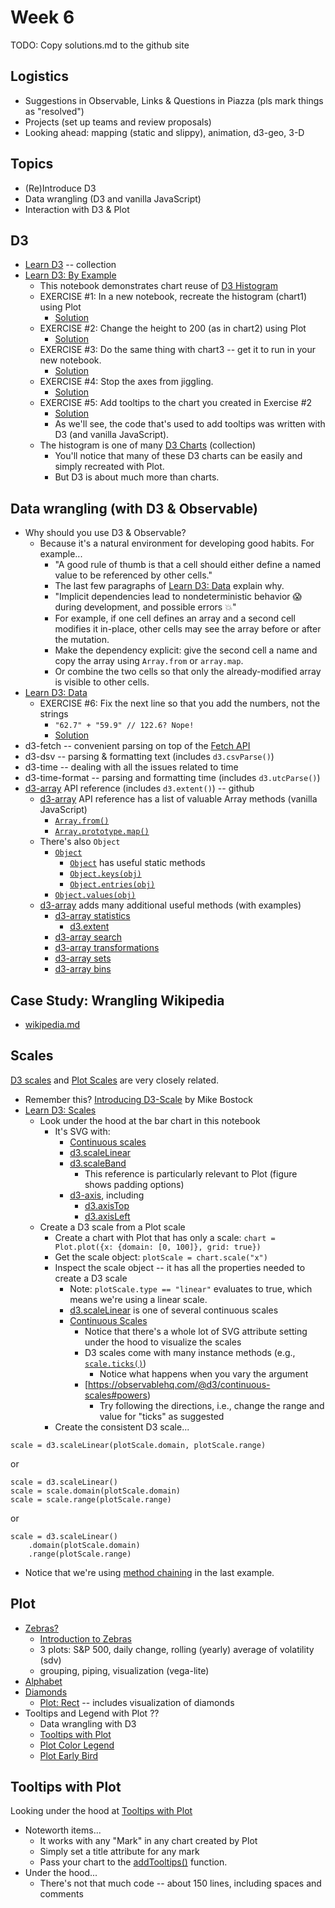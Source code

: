 # Week 6

TODO: Copy solutions.md to the github site

## Logistics

* Suggestions in Observable, Links & Questions in Piazza (pls mark things as "resolved")
* Projects (set up teams and review proposals)
* Looking ahead: mapping (static and slippy), animation, d3-geo, 3-D

## Topics

* (Re)Introduce D3
* Data wrangling (D3 and vanilla JavaScript)
* Interaction with D3 & Plot

## D3

* [Learn D3](https://observablehq.com/@d3/learn-d3?collection=@d3/learn-d3) -- collection
* [Learn D3: By Example](https://observablehq.com/@d3/learn-d3-by-example?collection=@d3/learn-d3)
  * This notebook demonstrates chart reuse of [D3 Histogram](https://observablehq.com/@d3/histogram)
  * EXERCISE #1: In a new notebook, recreate the histogram (chart1) using Plot
    * [Solution](./solutions.md#exercise-1)
  * EXERCISE #2: Change the height to 200 (as in chart2) using Plot
    * [Solution](./solutions.md#exercise-2)
  * EXERCISE #3: Do the same thing with chart3 -- get it to run in your new notebook.
    * [Solution](./solutions.md#exercise-3--4)
  * EXERCISE #4: Stop the axes from jiggling.
    * [Solution](./solutions.md#exercise-3--4)
  * EXERCISE #5: Add tooltips to the chart you created in Exercise #2
    * [Solution](./solutions.md/exercise-5)
    * As we'll see, the code that's used to add tooltips was written with D3 (and vanilla JavaScript).
  * The histogram is one of many [D3 Charts](https://observablehq.com/collection/@d3/charts) (collection)
    * You'll notice that many of these D3 charts can be easily and simply recreated with Plot.
    * But D3 is about much more than charts.

## Data wrangling (with D3 & Observable)

* Why should you use D3 & Observable?
  * Because it's a natural environment for developing good habits. For example...
    * "A good rule of thumb is that a cell should either define a named value to be referenced by other cells."
    * The last few paragraphs of [Learn D3: Data](https://observablehq.com/@d3/learn-d3-data?collection=@d3/learn-d3) explain why.
    * "Implicit dependencies lead to nondeterministic behavior 😱 during development, and possible errors 💥"
    * For example, if one cell defines an array and a second cell modifies it in-place, other cells may see the array before or after the mutation. 
    * Make the dependency explicit: give the second cell a name and copy the array using `Array.from` or `array.map`. 
    * Or combine the two cells so that only the already-modified array is visible to other cells.
* [Learn D3: Data](https://observablehq.com/@d3/learn-d3-data?collection=@d3/learn-d3)
  * EXERCISE #6: Fix the next line so that you add the numbers, not the strings
    * ``"62.7" + "59.9" // 122.6? Nope!``
    * [Solution](./solutions.md#exercise-6)
* d3-fetch -- convenient parsing on top of the [Fetch API](https://developer.mozilla.org/en-US/docs/Web/API/Fetch_API)
* d3-dsv -- parsing & formatting text (includes `d3.csvParse()`)
* d3-time -- dealing with all the issues related to time
* d3-time-format -- parsing and formatting time (includes `d3.utcParse()`)
* [d3-array](https://github.com/d3/d3-array) API reference (includes `d3.extent()`) -- github
  * [d3-array](https://github.com/d3/d3-array) API reference has a list of valuable Array methods (vanilla JavaScript)
    * [`Array.from()`](https://developer.mozilla.org/en-US/docs/Web/JavaScript/Reference/Global_Objects/Array/from)
    * [`Array.prototype.map()`](https://developer.mozilla.org/en-US/docs/Web/JavaScript/Reference/Global_Objects/Array/map)
  * There's also `Object`
    * [`Object`](https://developer.mozilla.org/en-US/docs/Web/JavaScript/Reference/Global_Objects/Object)
      * [`Object`](https://developer.mozilla.org/en-US/docs/Web/JavaScript/Reference/Global_Objects/Object) has useful static methods
      * [`Object.keys(obj)`](https://developer.mozilla.org/en-US/docs/Web/JavaScript/Reference/Global_Objects/Object/keys)
      * [`Object.entries(obj)`](https://developer.mozilla.org/en-US/docs/Web/JavaScript/Reference/Global_Objects/Object/entries)
    * [`Object.values(obj)`](https://developer.mozilla.org/en-US/docs/Web/JavaScript/Reference/Global_Objects/Object/values)
  * [d3-array](https://github.com/d3/d3-array) adds many additional useful methods (with examples)
    * [d3-array statistics](https://github.com/d3/d3-array#statistics)
      * [d3.extent](https://observablehq.com/@d3/d3-extent)
    * [d3-array search](https://github.com/d3/d3-array#search)
    * [d3-array transformations](https://github.com/d3/d3-array#transformations)
    * [d3-array sets](https://github.com/d3/d3-array#sets)
    * [d3-array bins](https://github.com/d3/d3-array#bins)

## Case Study: Wrangling Wikipedia

* [wikipedia.md](./wikipedia.md)

## Scales

[D3 scales](https://github.com/d3/d3-scale) and 
[Plot Scales](https://observablehq.com/@observablehq/plot-scales) are very closely related.

* Remember this? [Introducing D3-Scale](https://medium.com/@mbostock/introducing-d3-scale-61980c51545f) by Mike Bostock
* [Learn D3: Scales](https://observablehq.com/@d3/learn-d3-scales?collection=@d3/learn-d3)
  * Look under the hood at the bar chart in this notebook
    * It's SVG with:
      * [Continuous scales](https://github.com/d3/d3-scale#continuous-scales)
      * [d3.scaleLinear](https://github.com/d3/d3-scale#linear-scales)
      * [d3.scaleBand](https://github.com/d3/d3-scale#band-scales)
        * This reference is particularly relevant to Plot (figure shows padding options)
      * [d3-axis](https://github.com/d3/d3-axis#d3-axis), including
        * [d3.axisTop](https://github.com/d3/d3-axis#axisTop)
        * [d3.axisLeft](https://github.com/d3/d3-axis#axisLeft)
  * Create a D3 scale from a Plot scale
    * Create a chart with Plot that has only a scale: `chart = Plot.plot({x: {domain: [0, 100]}, grid: true})`
    * Get the scale object: `plotScale = chart.scale("x")`
    * Inspect the scale object -- it has all the properties needed to create a D3 scale
      * Note: `plotScale.type == "linear"` evaluates to true, which means we're using a linear scale.
      * [d3.scaleLinear](https://observablehq.com/@d3/d3-scalelinear) is one of several continuous scales
      * [Continuous Scales](https://observablehq.com/@d3/continuous-scales)
        * Notice that there's a whole lot of SVG attribute setting under the hood to visualize the scales
        * D3 scales come with many instance methods (e.g., [`scale.ticks()`](https://observablehq.com/@d3/scale-ticks))
          * Notice what happens when you vary the argument
        * [https://observablehq.com/@d3/continuous-scales#powers)
          * Try following the directions, i.e., change the range and value for "ticks" as suggested
    * Create the consistent D3 scale...
```
scale = d3.scaleLinear(plotScale.domain, plotScale.range)
```
or
```
scale = d3.scaleLinear()
scale = scale.domain(plotScale.domain)
scale = scale.range(plotScale.range)
```
or
```
scale = d3.scaleLinear()
    .domain(plotScale.domain)
    .range(plotScale.range)
```
* Notice that we're using [method chaining](https://en.wikipedia.org/wiki/Method_chaining) in the last example.

## Plot

* [Zebras?](https://observablehq.com/d/06a69c8c091df4c8)
  * [Introduction to Zebras](https://observablehq.com/@nickslevine/introduction-to-zebras-a-data-analysis-library-for-javascr)
  * 3 plots: S&P 500, daily change, rolling (yearly) average of volatility (sdv)
  * grouping, piping, visualization (vega-lite)
* [Alphabet](https://observablehq.com/d/3658a2d7f26f0ce3)
* [Diamonds](https://observablehq.com/d/55be911c1c3ac463)
  * [Plot: Rect](https://observablehq.com/@observablehq/plot-rect) -- includes visualization of diamonds
* Tooltips and Legend with Plot ??
  * Data wrangling with D3
  * [Tooltips with Plot](https://observablehq.com/@mkfreeman/plot-tooltip)
  * [Plot Color Legend](https://observablehq.com/@ambassadors/plot-color-legend)
  * [Plot Early Bird](https://observablehq.com/@fil/plot-early-bird)

## Tooltips with Plot 

Looking under the hood at [Tooltips with Plot](https://observablehq.com/@mkfreeman/plot-tooltip)

* Noteworth items...
  * It works with any "Mark" in any chart created by Plot
  * Simply set a title attribute for any mark
  * Pass your chart to the [addTooltips()](https://observablehq.com/@mkfreeman/plot-tooltip#addTooltips) function.
* Under the hood...
  * There's not that much code -- about 150 lines, including spaces and comments
